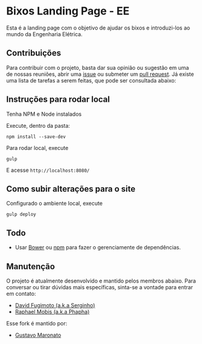 # Bixos Landing Page - EE

Esta é a landing page com o objetivo de ajudar os bixos e introduzi-los ao mundo da Engenharia Elétrica.

## Contribuições

Para contribuir com o projeto, basta dar sua opinião ou sugestão em uma de nossas
reuniões, abrir uma [issue](https://github.com/AAACEC/bixos-landing-page/issues)
ou submeter um [pull request](https://github.com/AAACEC/bixos-landing-page/pulls).
Já existe uma lista de tarefas a serem feitas, que pode ser consultada abaixo:

## Instruções para rodar local

Tenha NPM e Node instalados

Execute, dentro da pasta:

`npm install --save-dev`

Para rodar local, execute

`gulp`

E acesse `http://localhost:8080/`

## Como subir alterações para o site

Configurado o ambiente local, execute

`gulp deploy`

## Todo

- Usar [Bower](http://bower.io/) ou [npm](https://www.npmjs.com/) para fazer o
  gerenciamente de dependências.

## Manutenção

O projeto é atualmente desenvolvido e mantido pelos membros abaixo. Para conversar
ou tirar dúvidas mais específicas, sinta-se a vontade para entrar em contato:

- [David Fugimoto (a.k.a Serginho)](https://github.com/dsfugimoto)
- [Raphael Mobis (a.k.a Phapha)](https://github.com/rmobis)

Esse fork é mantido por:

- [Gustavo Maronato](https://github.com/Maronato)
